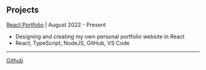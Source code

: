## Projects

[React Portfolio](https://github.com/thoresonjd/react-portfolio) | August 2022 - Present
* Designing and creating my own personal portfolio website in React
* React, TypeScript, NodeJS, GitHub, VS Code

---



[Github](https://github.com/AndrewCheng02)
